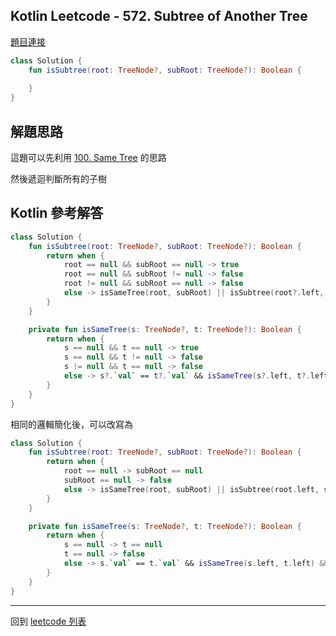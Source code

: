 ## Kotlin Leetcode - 572. Subtree of Another Tree

[題目連接](https://leetcode.com/problems/subtree-of-another-tree/)

```kotlin
class Solution {
    fun isSubtree(root: TreeNode?, subRoot: TreeNode?): Boolean {
        
    }
}
```

## 解題思路

這題可以先利用 [100. Same Tree](100.md) 的思路

然後遞迴判斷所有的子樹

## Kotlin 參考解答

```kotlin
class Solution {
    fun isSubtree(root: TreeNode?, subRoot: TreeNode?): Boolean {
        return when {
            root == null && subRoot == null -> true
            root == null && subRoot != null -> false
            root != null && subRoot == null -> false
            else -> isSameTree(root, subRoot) || isSubtree(root?.left, subRoot) || isSubtree(root?.right, subRoot)
        }
    }

    private fun isSameTree(s: TreeNode?, t: TreeNode?): Boolean {
        return when {
            s == null && t == null -> true
            s == null && t != null -> false
            s != null && t == null -> false
            else -> s?.`val` == t?.`val` && isSameTree(s?.left, t?.left) && isSameTree(s?.right, t?.right)
        }
    }
}
```

相同的邏輯簡化後，可以改寫為

```kotlin
class Solution {
    fun isSubtree(root: TreeNode?, subRoot: TreeNode?): Boolean {
        return when {
            root == null -> subRoot == null
            subRoot == null -> false
            else -> isSameTree(root, subRoot) || isSubtree(root.left, subRoot) || isSubtree(root.right, subRoot)
        }
    }

    private fun isSameTree(s: TreeNode?, t: TreeNode?): Boolean {
        return when {
            s == null -> t == null
            t == null -> false
            else -> s.`val` == t.`val` && isSameTree(s.left, t.left) && isSameTree(s.right, t.right)
        }
    }
}
```
------

回到 [leetcode 列表](index.md)
